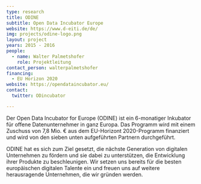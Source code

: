 ```yaml
---
type: research
title: ODINE
subtitle: Open Data Incubator Europe
website: https://www.d-eiti.de/de/
img: projects/odine-logo.png
layout: project
years: 2015 - 2016
people:
  - name: Walter Palmetshofer
    role: Projektleitung
contact_person: walterpalmetshofer
financing:
  - EU Horizon 2020
website: https://opendataincubator.eu/
contact:
  twitter: ODincubator

---
```

Der Open Data Incubator for Europe (ODINE) ist ein 6-monatiger Inkubator für offene Datenunternehmer in ganz Europa. Das Programm wird mit einem Zuschuss von 7,8 Mio. € aus dem EU-Horizont 2020-Programm finanziert und wird von den sieben unten aufgeführten Partnern durchgeführt.

ODINE hat es sich zum Ziel gesetzt, die nächste Generation von digitalen Unternehmen zu fördern und sie dabei zu unterstützen, die Entwicklung ihrer Produkte zu beschleunigen. Wir setzen uns bereits für die besten europäischen digitalen Talente ein und freuen uns auf weitere herausragende Unternehmen, die wir gründen werden.
